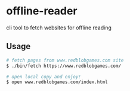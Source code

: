 # offline-reader
cli tool to fetch websites for offline reading

## Usage
```sh
# fetch pages from www.redblobgames.com site
$ ./bin/fetch https://www.redblobgames.com/

# open local copy and enjoy!
$ open www.redblobgames.com/index.html
```
